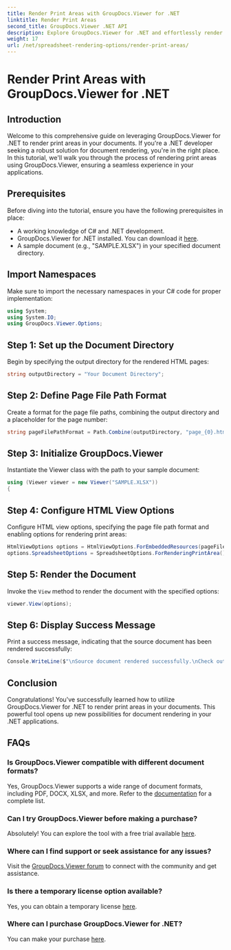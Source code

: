 ```yaml
---
title: Render Print Areas with GroupDocs.Viewer for .NET
linktitle: Render Print Areas
second_title: GroupDocs.Viewer .NET API
description: Explore GroupDocs.Viewer for .NET and effortlessly render print areas in various document formats. Try the free trial now! #GroupDocs.Viewer
weight: 17
url: /net/spreadsheet-rendering-options/render-print-areas/
---
```


# Render Print Areas with GroupDocs.Viewer for .NET

## Introduction
Welcome to this comprehensive guide on leveraging GroupDocs.Viewer for .NET to render print areas in your documents. If you're a .NET developer seeking a robust solution for document rendering, you're in the right place. In this tutorial, we'll walk you through the process of rendering print areas using GroupDocs.Viewer, ensuring a seamless experience in your applications.
## Prerequisites
Before diving into the tutorial, ensure you have the following prerequisites in place:
- A working knowledge of C# and .NET development.
- GroupDocs.Viewer for .NET installed. You can download it [here](https://releases.groupdocs.com/viewer/net/).
- A sample document (e.g., "SAMPLE.XLSX") in your specified document directory.
## Import Namespaces
Make sure to import the necessary namespaces in your C# code for proper implementation:
```csharp
using System;
using System.IO;
using GroupDocs.Viewer.Options;
```
## Step 1: Set up the Document Directory
Begin by specifying the output directory for the rendered HTML pages:
```csharp
string outputDirectory = "Your Document Directory";
```
## Step 2: Define Page File Path Format
Create a format for the page file paths, combining the output directory and a placeholder for the page number:
```csharp
string pageFilePathFormat = Path.Combine(outputDirectory, "page_{0}.html");
```
## Step 3: Initialize GroupDocs.Viewer
Instantiate the Viewer class with the path to your sample document:
```csharp
using (Viewer viewer = new Viewer("SAMPLE.XLSX"))
{
```
## Step 4: Configure HTML View Options
Configure HTML view options, specifying the page file path format and enabling options for rendering print areas:
```csharp
HtmlViewOptions options = HtmlViewOptions.ForEmbeddedResources(pageFilePathFormat);
options.SpreadsheetOptions = SpreadsheetOptions.ForRenderingPrintArea();
```
## Step 5: Render the Document
Invoke the `View` method to render the document with the specified options:
```csharp
viewer.View(options);
```
## Step 6: Display Success Message
Print a success message, indicating that the source document has been rendered successfully:
```csharp
Console.WriteLine($"\nSource document rendered successfully.\nCheck output in {outputDirectory}.");
```
## Conclusion
Congratulations! You've successfully learned how to utilize GroupDocs.Viewer for .NET to render print areas in your documents. This powerful tool opens up new possibilities for document rendering in your .NET applications.
## FAQs
### Is GroupDocs.Viewer compatible with different document formats?
Yes, GroupDocs.Viewer supports a wide range of document formats, including PDF, DOCX, XLSX, and more. Refer to the [documentation](https://tutorials.groupdocs.com/viewer/net/) for a complete list.
### Can I try GroupDocs.Viewer before making a purchase?
Absolutely! You can explore the tool with a free trial available [here](https://releases.groupdocs.com/).
### Where can I find support or seek assistance for any issues?
Visit the [GroupDocs.Viewer forum](https://forum.groupdocs.com/c/viewer/9) to connect with the community and get assistance.
### Is there a temporary license option available?
Yes, you can obtain a temporary license [here](https://purchase.groupdocs.com/temporary-license/).
### Where can I purchase GroupDocs.Viewer for .NET?
You can make your purchase [here](https://purchase.groupdocs.com/buy).
